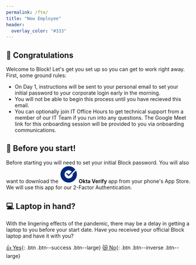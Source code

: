 ```yaml
---
permalink: /fte/
title: "New Employee"
header:
  overlay_color: "#333"
---
```

## 🎉 Congratulations
Welcome to Block! Let's get you set up so you can get to work right away. First, some ground rules:

* On Day 1, instructions will be sent to your personal email to set your initial password to your corporate login early in the morning.
* You will not be able to begin this process until you have recieved this email.
* You can optionally join IT Office Hours to get technical support from a member of our IT Team if you run into any questions. The Google Meet link for this onboarding session will be provided to you via onboarding communications.

## 📱 Before you start!
Before starting you will need to set your initial Block password. You will also want to download the ![Okta Verify](/assets/images/duo-icon.png) __Okta Verify__ app from your phone's App Store. We will use this app for our 2-Factor Authentication.

## 💻 Laptop in hand?
With the lingering effects of the pandemic, there may be a delay in getting a laptop to you before your start date. Have you received your official Block laptop and have it with you?

[👍  Yes](/os){: .btn .btn--success .btn--large} [😿  No](/alt){: .btn .btn--inverse .btn--large}